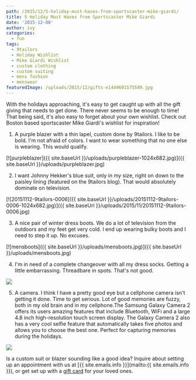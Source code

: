 ```yaml
---
path: /2015/12/5-holiday-must-haves-from-sportscaster-mike-giardi/
title: 5 Holiday Must Haves from Sportscaster Mike Giardi
date: '2015-12-08'
author: ivy
categories:
  - fun
tags:
  - 9tailors
  - Holiday Wishlist
  - Mike Giardi Wishlist
  - custom clothing
  - custom suiting
  - mens fashion
  - menswear
featuredImage: /uploads/2015/12/gifts-e1449601575589.jpg
---
```

With the holidays approaching, it's easy to get caught up with all the gift giving that needs to get done. There never seems to be enough to time! That being said, it's also easy to forget about your own wishlist. Check out Boston based sportscaster Mike Giardi's wishlist for inspiration!

1) A purple blazer with a thin lapel, custom done by 9tailors. I like to be bold. I'm not afraid of colors. I want to wear something that no one else is wearing. This would qualify.

[![purpleblazer]({{ site.baseUrl }}/uploads/purpleblazer-1024x682.jpg)]({{ site.baseUrl }}/uploads/purpleblazer.jpg)

2) I want Johnny Hekker's blue suit, only in my size, right on down to the paisley lining (featured on the 9tailors blog). That would absolutely dominate on television.

[![20151112-9tailors-0006]({{ site.baseUrl }}/uploads/20151112-9tailors-0006-1024x682.jpg)]({{ site.baseUrl }}/uploads/2015/11/20151112-9tailors-0006.jpg)

3) A nice pair of winter dress boots. We do a lot of television from the outdoors and my feet get very cold. I end up wearing bulky boots and I need to step it up. No excuses.

[![mensboots]({{ site.baseUrl }}/uploads/mensboots.jpg)]({{ site.baseUrl }}/uploads/mensboots.jpg)

4) I'm in need of a complete changeover with all my dress socks. Getting a little embarrassing. Threadbare in spots. That's not good.

![](https://lh4.googleusercontent.com/Okf7hcdrvMyR8SSOwKiKIrJFXBDn5SQ0iOonvnlvjNu0O7wUBRfUlO-S2d2eOwSQtv-Wr-m88YMvhXAnddIdpCCl0eQqcxv-xdKoWnUnTUCri05s7IPrF1MV7H-F1OcbRzan5TSY)

5) A camera. I think I have a pretty good eye but a cellphone camera isn't getting it done. Time to get serious. Lot of good memories are fuzzy, both in my old brain and in my cellphone.The Samsung Galaxy Camera 2 offers its users amazing features that include Bluetooth, WiFi and a large 4.8 inch high-resolution touch screen display. The Galaxy Camera 2 also has a very cool selfie feature that automatically takes five photos and allows you to choose the best one. Perfect for capturing memories during the holidays.

![](http://www.gadgetreview.com/wp-content/uploads/2014/01/Galaxy-Camera-21.jpg)

Is a custom suit or blazer sounding like a good idea? Inquire about setting up an appointment with us at [{{ site.emails.info }}](mailto:{{ site.emails.info }}), or get set up with a [gift card](https://9tailors.punchey.com/giftcards) for your loved ones.